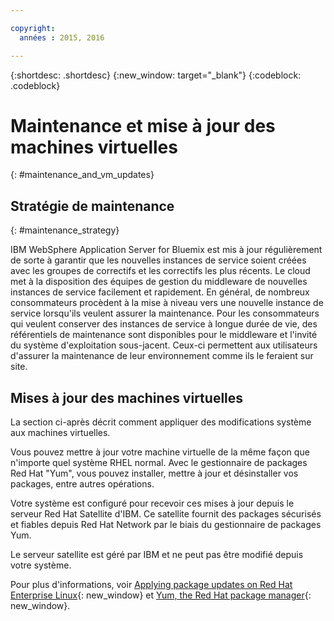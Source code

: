 ```yaml
---

copyright:
  années : 2015, 2016

---
```


{:shortdesc: .shortdesc}
{:new_window: target="_blank"}
{:codeblock: .codeblock}

# Maintenance et mise à jour des machines virtuelles
{: #maintenance_and_vm_updates}

## Stratégie de maintenance
{: #maintenance_strategy}

IBM WebSphere Application Server for Bluemix est mis à jour régulièrement de sorte à garantir que les nouvelles instances de service soient créées avec les groupes de correctifs et les correctifs les plus récents. Le cloud met à la disposition des équipes de gestion du middleware de nouvelles instances de service facilement et rapidement. En général, de nombreux consommateurs procèdent à la mise à niveau vers une nouvelle instance de service lorsqu'ils veulent assurer la maintenance. Pour les consommateurs qui veulent conserver des instances de service à longue durée de vie, des référentiels de maintenance sont disponibles pour le middleware et l'invité du système d'exploitation sous-jacent. Ceux-ci permettent aux utilisateurs d'assurer la maintenance de leur environnement comme ils le feraient sur site.

## Mises à jour des machines virtuelles

La section ci-après décrit comment appliquer des modifications système aux machines virtuelles.

Vous pouvez mettre à jour votre machine virtuelle de la même façon que n'importe quel système RHEL normal. Avec le gestionnaire de packages Red Hat "Yum", vous pouvez installer, mettre à jour et désinstaller vos packages, entre autres opérations.

Votre système est configuré pour recevoir ces mises à jour depuis le serveur Red Hat Satellite d'IBM. Ce satellite fournit des packages sécurisés et fiables depuis Red Hat Network par le biais du gestionnaire de packages Yum.

Le serveur satellite est géré par IBM et ne peut pas être modifié depuis votre système.

Pour plus d'informations, voir [Applying package updates on Red Hat Enterprise Linux](https://access.redhat.com/articles/11258#rhel6){: new_window} et [Yum, the Red Hat package manager](https://access.redhat.com/documentation/en-US/Red_Hat_Enterprise_Linux/6/html/Deployment_Guide/ch-yum.html){: new_window}.
